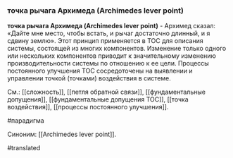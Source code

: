 ### точка рычага Архимеда (Archimedes lever point)

**точка рычага Архимеда (Archimedes lever point)** - Архимед сказал: «Дайте мне место, чтобы встать, и рычаг достаточно длинный, и я сдвину землю». Этот принцип применяется в ТОС для описания системы, состоящей из многих компонентов. Изменение только одного или нескольких компонентов приводит к значительному изменению производительности системы по отношению к ее цели. Процессы постоянного улучшения TOC сосредоточены на выявлении и управлении точкой (точками) воздействия в системе.

См.: [[сложность]], [[петля обратной связи]], [[фундаментальные допущения]], [[фундаментальные допущения ТОС]], [[точка воздействия]], [[процессы постоянного улучшения]].

#парадигма

Синоним: [[Archimedes lever point]].

#translated
